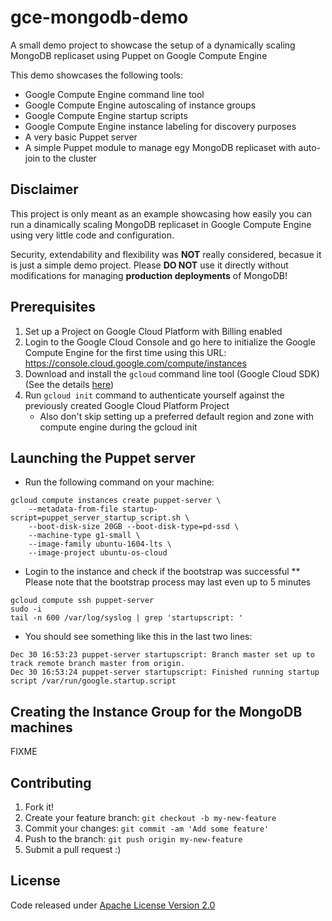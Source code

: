 # gce-mongodb-demo
A small demo project to showcase the setup of a dynamically scaling MongoDB replicaset using Puppet on Google Compute Engine

This demo showcases the following tools:
- Google Compute Engine command line tool
- Google Compute Engine autoscaling of instance groups
- Google Compute Engine startup scripts
- Google Compute Engine instance labeling for discovery purposes
- A very basic Puppet server
- A simple Puppet module to manage egy MongoDB replicaset with auto-join to the cluster

## Disclaimer

This project is only meant as an example showcasing how easily you can run a dinamically scaling MongoDB replicaset in Google Compute Engine using very little code and configuration.

Security, extendability and flexibility was **NOT** really considered, becasue it is just a simple demo project. Please **DO NOT** use it directly without modifications for managing **production deployments** of MongoDB!

## Prerequisites

1. Set up a Project on Google Cloud Platform with Billing enabled
1. Login to the Google Cloud Console and go here to initialize the Google Compute Engine for the first time using this URL: https://console.cloud.google.com/compute/instances
1. Download and install the `gcloud` command line tool (Google Cloud SDK) (See the details [here](https://cloud.google.com/sdk/downloads))
1. Run `gcloud init` command to authenticate yourself against the previously created Google Cloud Platform Project
   * Also don't skip setting up a preferred default region and zone with compute engine during the gcloud init

## Launching the Puppet server

* Run the following command on your machine:
```
gcloud compute instances create puppet-server \
    --metadata-from-file startup-script=puppet_server_startup_script.sh \
    --boot-disk-size 20GB --boot-disk-type=pd-ssd \
    --machine-type g1-small \
    --image-family ubuntu-1604-lts \
    --image-project ubuntu-os-cloud
```
* Login to the instance and check if the bootstrap was successful
** Please note that the bootstrap process may last even up to 5 minutes
```
gcloud compute ssh puppet-server
sudo -i
tail -n 600 /var/log/syslog | grep 'startupscript: '
```
* You should see something like this in the last two lines:
```
Dec 30 16:53:23 puppet-server startupscript: Branch master set up to track remote branch master from origin.
Dec 30 16:53:24 puppet-server startupscript: Finished running startup script /var/run/google.startup.script
```

## Creating the Instance Group for the MongoDB machines

FIXME

## Contributing

1. Fork it!
1. Create your feature branch: `git checkout -b my-new-feature`
1. Commit your changes: `git commit -am 'Add some feature'`
1. Push to the branch: `git push origin my-new-feature`
1. Submit a pull request :)

## License

Code released under [Apache License Version 2.0](LICENSE)
